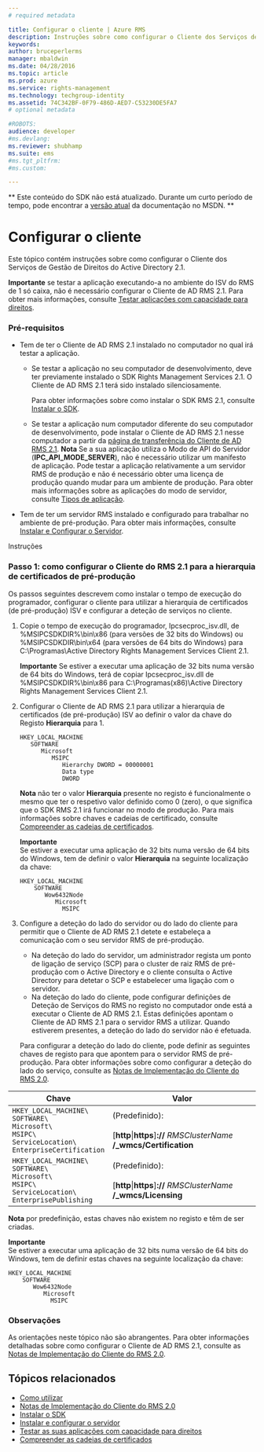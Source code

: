 ```yaml
---
# required metadata

title: Configurar o cliente | Azure RMS
description: Instruções sobre como configurar o Cliente dos Serviços de Gestão de Direitos do Active Directory 2.1.
keywords:
author: bruceperlerms
manager: mbaldwin
ms.date: 04/28/2016
ms.topic: article
ms.prod: azure
ms.service: rights-management
ms.technology: techgroup-identity
ms.assetid: 74C342BF-0F79-486D-AED7-C53230DE5FA7
# optional metadata

#ROBOTS:
audience: developer
#ms.devlang:
ms.reviewer: shubhamp
ms.suite: ems
#ms.tgt_pltfrm:
#ms.custom:

---
```

** Este conteúdo do SDK não está atualizado. Durante um curto período de tempo, pode encontrar a [versão atual](https://msdn.microsoft.com/library/windows/desktop/hh535290(v=vs.85).aspx) da documentação no MSDN. **
# Configurar o cliente

Este tópico contém instruções sobre como configurar o Cliente dos Serviços de Gestão de Direitos do Active Directory 2.1.

**Importante** se testar a aplicação executando-a no ambiente do ISV do RMS de 1 só caixa, não é necessário configurar o Cliente de AD RMS 2.1. Para obter mais informações, consulte [Testar aplicações com capacidade para direitos](running-your-first-application.md).

 

### Pré-requisitos

-   Tem de ter o Cliente de AD RMS 2.1 instalado no computador no qual irá testar a aplicação.

    -   Se testar a aplicação no seu computador de desenvolvimento, deve ter previamente instalado o SDK Rights Management Services 2.1. O Cliente de AD RMS 2.1 terá sido instalado silenciosamente.

        Para obter informações sobre como instalar o SDK RMS 2.1, consulte [Instalar o SDK](create-your-first-rights-aware-application.md).

    -   Se testar a aplicação num computador diferente do seu computador de desenvolvimento, pode instalar o Cliente de AD RMS 2.1 nesse computador a partir da [página de transferência do Cliente de AD RMS 2.1](http://www.microsoft.com/en-us/download/details.aspx?id=38396).
        **Nota** Se a sua aplicação utiliza o Modo de API do Servidor (**IPC\_API\_MODE\_SERVER**), não é necessário utilizar um manifesto de aplicação. Pode testar a aplicação relativamente a um servidor RMS de produção e não é necessário obter uma licença de produção quando mudar para um ambiente de produção. Para obter mais informações sobre as aplicações do modo de servidor, consulte [Tipos de aplicação](application-types.md).

         

-   Tem de ter um servidor RMS instalado e configurado para trabalhar no ambiente de pré-produção. Para obter mais informações, consulte [Instalar e Configurar o Servidor](how-to-install-and-configure-an-rms-server.md).

Instruções

### Passo 1: como configurar o Cliente do RMS 2.1 para a hierarquia de certificados de pré-produção

Os passos seguintes descrevem como instalar o tempo de execução do programador, configurar o cliente para utilizar a hierarquia de certificados (de pré-produção) ISV e configurar a deteção de serviços no cliente.

1.  Copie o tempo de execução do programador, Ipcsecproc\_isv.dll, de %MSIPCSDKDIR%\\bin\\x86 (para versões de 32 bits do Windows) ou %MSIPCSDKDIR\\bin\\x64 (para versões de 64 bits do Windows) para C:\\Programas\\Active Directory Rights Management Services Client 2.1.

    **Importante** Se estiver a executar uma aplicação de 32 bits numa versão de 64 bits do Windows, terá de copiar Ipcsecproc\_isv.dll de %MSIPCSDKDIR%\\bin\\x86 para C:\\Programas(x86)\\Active Directory Rights Management Services Client 2.1.

     

2.  Configurar o Cliente de AD RMS 2.1 para utilizar a hierarquia de certificados (de pré-produção) ISV ao definir o valor da chave do Registo **Hierarquia** para 1.

    ```
    HKEY_LOCAL_MACHINE
       SOFTWARE
          Microsoft
             MSIPC
                Hierarchy DWORD = 00000001
                Data type
                DWORD
    ```

    **Nota** não ter o valor **Hierarquia** presente no registo é funcionalmente o mesmo que ter o respetivo valor definido como 0 (zero), o que significa que o SDK RMS 2.1 irá funcionar no modo de produção. Para mais informações sobre chaves e cadeias de certificado, consulte [Compreender as cadeias de certificados](understanding-certificate-chains.md).

    **Importante**  
    Se estiver a executar uma aplicação de 32 bits numa versão de 64 bits do Windows, tem de definir o valor **Hierarquia** na seguinte localização da chave:

    ```
    HKEY_LOCAL_MACHINE
        SOFTWARE
           Wow6432Node
              Microsoft
                MSIPC
    ```
     

3.  Configure a deteção do lado do servidor ou do lado do cliente para permitir que o Cliente de AD RMS 2.1 detete e estabeleça a comunicação com o seu servidor RMS de pré-produção.

    -   Na deteção do lado do servidor, um administrador regista um ponto de ligação de serviço (SCP) para o cluster de raiz RMS de pré-produção com o Active Directory e o cliente consulta o Active Directory para detetar o SCP e estabelecer uma ligação com o servidor.
    -   Na deteção do lado do cliente, pode configurar definições de Deteção de Serviços do RMS no registo no computador onde está a executar o Cliente de AD RMS 2.1. Estas definições apontam o Cliente de AD RMS 2.1 para o servidor RMS a utilizar. Quando estiverem presentes, a deteção do lado do servidor não é efetuada.

    Para configurar a deteção do lado do cliente, pode definir as seguintes chaves de registo para que apontem para o servidor RMS de pré-produção. Para obter informações sobre como configurar a deteção do lado do serviço, consulte as [Notas de Implementação do Cliente do RMS 2.0](https://TechNet.Microsoft.Com/en-us/library/jj159267(WS.10).aspx).

|Chave|Valor|
|---|-----|
|`HKEY_LOCAL_MACHINE\`<br>`SOFTWARE\`<br>`Microsoft\`<br>`MSIPC\`<br>`ServiceLocation\`<br>`EnterpriseCertification`|(Predefinido):<br><br> [**http**&#124;**https**]**://** *RMSClusterName* **/_wmcs/Certification**|
|`HKEY_LOCAL_MACHINE\`<br>`SOFTWARE\`<br>`Microsoft\`<br>`MSIPC\`<br>`ServiceLocation\`<br>`EnterprisePublishing`|(Predefinido):<br><br> [**http**&#124;**https**]**://** *RMSClusterName* **/_wmcs/Licensing**|


**Nota** por predefinição, estas chaves não existem no registo e têm de ser criadas.
     
**Importante**  
    Se estiver a executar uma aplicação de 32 bits numa versão de 64 bits do Windows, tem de definir estas chaves na seguinte localização da chave:


    HKEY_LOCAL_MACHINE
        SOFTWARE
           Wow6432Node
              Microsoft
                MSIPC
    

### Observações

As orientações neste tópico não são abrangentes. Para obter informações detalhadas sobre como configurar o Cliente de AD RMS 2.1, consulte as [Notas de Implementação do Cliente do RMS 2.0](https://TechNet.Microsoft.Com/en-us/library/jj159267(WS.10).aspx).

## Tópicos relacionados


* [Como utilizar](how-to-use-msipc.md)
* [Notas de Implementação do Cliente do RMS 2.0](https://TechNet.Microsoft.Com/en-us/library/jj159267(WS.10).aspx)
* [Instalar o SDK](create-your-first-rights-aware-application.md)
* [Instalar e configurar o servidor](how-to-install-and-configure-an-rms-server.md)
* [Testar as suas aplicações com capacidade para direitos](running-your-first-application.md)
* [Compreender as cadeias de certificados](understanding-certificate-chains.md)
 

 


<!--HONumber=Jun16_HO1-->


